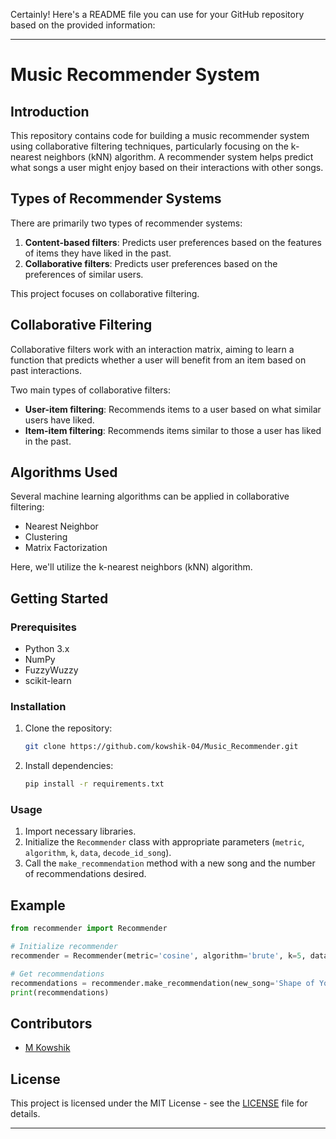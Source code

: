 Certainly! Here's a README file you can use for your GitHub repository based on the provided information:

---

# Music Recommender System

## Introduction
This repository contains code for building a music recommender system using collaborative filtering techniques, particularly focusing on the k-nearest neighbors (kNN) algorithm. A recommender system helps predict what songs a user might enjoy based on their interactions with other songs.

## Types of Recommender Systems
There are primarily two types of recommender systems:

1. **Content-based filters**: Predicts user preferences based on the features of items they have liked in the past.
2. **Collaborative filters**: Predicts user preferences based on the preferences of similar users.

This project focuses on collaborative filtering.

## Collaborative Filtering
Collaborative filters work with an interaction matrix, aiming to learn a function that predicts whether a user will benefit from an item based on past interactions.

Two main types of collaborative filters:
- **User-item filtering**: Recommends items to a user based on what similar users have liked.
- **Item-item filtering**: Recommends items similar to those a user has liked in the past.

## Algorithms Used
Several machine learning algorithms can be applied in collaborative filtering:
- Nearest Neighbor
- Clustering
- Matrix Factorization

Here, we'll utilize the k-nearest neighbors (kNN) algorithm.

## Getting Started
### Prerequisites
- Python 3.x
- NumPy
- FuzzyWuzzy
- scikit-learn

### Installation
1. Clone the repository:
   ```bash
   git clone https://github.com/kowshik-04/Music_Recommender.git
   ```
2. Install dependencies:
   ```bash
   pip install -r requirements.txt
   ```

### Usage
1. Import necessary libraries.
2. Initialize the `Recommender` class with appropriate parameters (`metric`, `algorithm`, `k`, `data`, `decode_id_song`).
3. Call the `make_recommendation` method with a new song and the number of recommendations desired.

## Example
```python
from recommender import Recommender

# Initialize recommender
recommender = Recommender(metric='cosine', algorithm='brute', k=5, data=data, decode_id_song=decode_id_song)

# Get recommendations
recommendations = recommender.make_recommendation(new_song='Shape of You', n_recommendations=10)
print(recommendations)
```

## Contributors
- [M Kowshik](https://github.com/kowshik-04)

## License
This project is licensed under the MIT License - see the [LICENSE](LICENSE) file for details.

---
